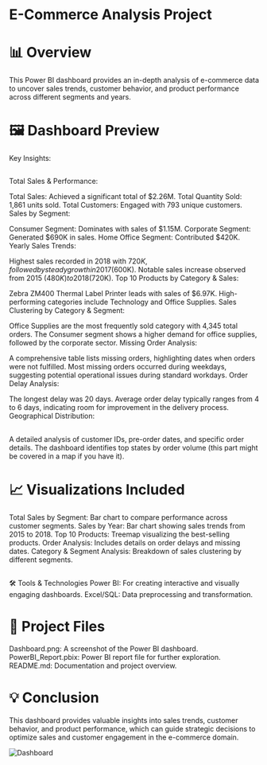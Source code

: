 # E-Commerce Analysis Project

# 📊 Overview
This Power BI dashboard provides an in-depth analysis of e-commerce data to uncover sales trends, customer behavior, and product performance across different segments and years.

# 🖼️ Dashboard Preview

Key Insights:
##
Total Sales & Performance:

Total Sales: Achieved a significant total of $2.26M.
Total Quantity Sold: 1,861 units sold.
Total Customers: Engaged with 793 unique customers.
Sales by Segment:

Consumer Segment: Dominates with sales of $1.15M.
Corporate Segment: Generated $690K in sales.
Home Office Segment: Contributed $420K.
Yearly Sales Trends:

Highest sales recorded in 2018 with $720K, followed by steady growth in 2017 ($600K).
Notable sales increase observed from 2015 ($480K) to 2018 ($720K).
Top 10 Products by Category & Sales:

Zebra ZM400 Thermal Label Printer leads with sales of $6.97K.
High-performing categories include Technology and Office Supplies.
Sales Clustering by Category & Segment:

Office Supplies are the most frequently sold category with 4,345 total orders.
The Consumer segment shows a higher demand for office supplies, followed by the corporate sector.
Missing Order Analysis:

A comprehensive table lists missing orders, highlighting dates when orders were not fulfilled.
Most missing orders occurred during weekdays, suggesting potential operational issues during standard workdays.
Order Delay Analysis:

The longest delay was 20 days.
Average order delay typically ranges from 4 to 6 days, indicating room for improvement in the delivery process.
Geographical Distribution:
##

A detailed analysis of customer IDs, pre-order dates, and specific order details.
The dashboard identifies top states by order volume (this part might be covered in a map if you have it).

# 📈 Visualizations Included
Total Sales by Segment: Bar chart to compare performance across customer segments.
Sales by Year: Bar chart showing sales trends from 2015 to 2018.
Top 10 Products: Treemap visualizing the best-selling products.
Order Analysis: Includes details on order delays and missing dates.
Category & Segment Analysis: Breakdown of sales clustering by different segments.
##
🛠️ Tools & Technologies
Power BI: For creating interactive and visually engaging dashboards.
Excel/SQL: Data preprocessing and transformation.
##
# 📂 Project Files
Dashboard.png: A screenshot of the Power BI dashboard.
PowerBI_Report.pbix: Power BI report file for further exploration.
README.md: Documentation and project overview.
# 💡 Conclusion
This dashboard provides valuable insights into sales trends, customer behavior, and product performance, which can guide strategic decisions to optimize sales and customer engagement in the e-commerce domain.


![Dashboard](https://github.com/user-attachments/assets/bbdf9b71-1b81-4fe9-9c68-9fca7f9ce893)
